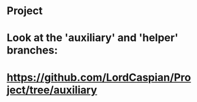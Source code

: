 # Project
# Look at the 'auxiliary' and 'helper' branches:
# https://github.com/LordCaspian/Project/tree/auxiliary

